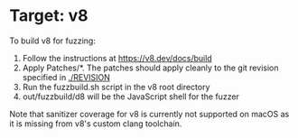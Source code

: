 # Target: v8

To build v8 for fuzzing:

1. Follow the instructions at https://v8.dev/docs/build
2. Apply Patches/\*. The patches should apply cleanly to the git revision specified in [./REVISION](./REVISION)
3. Run the fuzzbuild.sh script in the v8 root directory
4. out/fuzzbuild/d8 will be the JavaScript shell for the fuzzer


Note that sanitizer coverage for v8 is currently not supported on macOS as it is missing from v8's custom clang toolchain.
